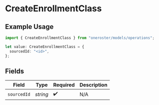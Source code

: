 # CreateEnrollmentClass

## Example Usage

```typescript
import { CreateEnrollmentClass } from "oneroster/models/operations";

let value: CreateEnrollmentClass = {
  sourcedId: "<id>",
};
```

## Fields

| Field              | Type               | Required           | Description        |
| ------------------ | ------------------ | ------------------ | ------------------ |
| `sourcedId`        | *string*           | :heavy_check_mark: | N/A                |